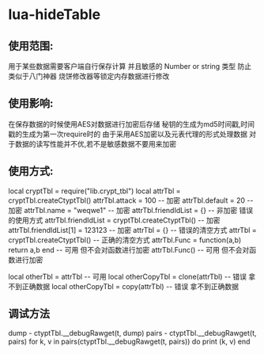 # lua-hideTable
## 使用范围:
用于某些数据需要客户端自行保存计算 并且敏感的 Number or string 类型
防止类似于八门神器 烧饼修改器等锁定内存数据进行修改

## 使用影响:
在保存数据的时候使用AES对数据进行加密后存储
秘钥的生成为md5时间戳,时间戳的生成为第一次require时的
由于采用AES加密以及元表代理的形式处理数据 对于数据的读写性能并不优,若不是敏感数据不要用来加密

## 使用方式:
local cryptTbl = require("lib.crypt_tbl")
local attrTbl = cryptTbl.createCtyptTbl()
attrTbl.attack = 100                -- 加密
attrTbl.default = 20                -- 加密
attrTbl.name = "weqwe1"             -- 加密
attrTbl.friendIdList = {}           -- 非加密  错误的使用方式
attrTbl.friendIdList = cryptTbl.createCtyptTbl()           -- 加密
attrTbl.friendIdList[1] = 123123    -- 加密
attrTbl = {}        -- 错误的清空方式
attrTbl = cryptTbl.createCtyptTbl()        -- 正确的清空方式
attrTbl.Func = function(a,b) return a,b end -- 可用 但不会对函数进行加密
attrTbl.Func()                      -- 可用 但不会对函数进行加密

local otherTbl = attrTbl -- 可用
local otherCopyTbl = clone(attrTbl) -- 错误 拿不到正确数据
local otherCopyTbl = copy(attrTbl) -- 错误 拿不到正确数据

## 调试方法
dump - ctyptTbl.__debugRawget(t, dump)
pairs - ctyptTbl.__debugRawget(t, pairs)
for k, v in pairs(ctyptTbl.__debugRawget(t, pairs)) do
    print (k, v)
end